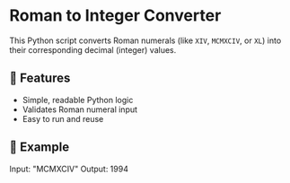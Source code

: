 # Roman to Integer Converter
This Python script converts Roman numerals (like `XIV`, `MCMXCIV`, or `XL`) into their corresponding decimal (integer) values.

## 🚀 Features
- Simple, readable Python logic
- Validates Roman numeral input
- Easy to run and reuse

## 🧠 Example
Input:  "MCMXCIV"
Output: 1994
